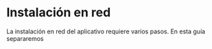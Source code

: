 # Instalación en red

La instalación en red del aplicativo requiere varios pasos. En esta guía separaremos 